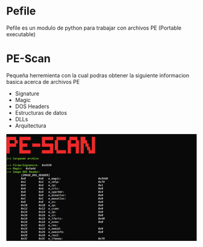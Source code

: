 # Pefile
Pefile es un modulo de python para trabajar con archivos PE (Portable executable)

# PE-Scan
Pequeña herremienta con la cual podras obtener la siguiente informacion basica acerca de archivos PE
- Signature
- Magic
- DOS Headers
- Estructuras de datos
- DLLs
- Arquitectura

![No se pudo cargar la imagen](https://github.com/ic4rta/PE-Scan/blob/main/PE-Scan.png)
